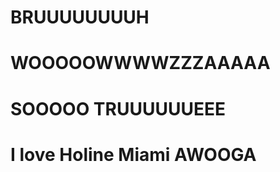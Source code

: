 # BRUUUUUUUUH



# WOOOOOWWWWZZZAAAAA











# SOOOOO TRUUUUUUEEE







# I love Holine Miami AWOOGA
